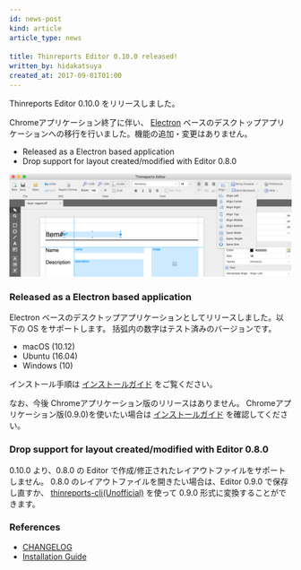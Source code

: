 ```yaml
---
id: news-post
kind: article
article_type: news

title: Thinreports Editor 0.10.0 released!
written_by: hidakatsuya
created_at: 2017-09-01T01:00
---
```


Thinreports Editor 0.10.0 をリリースしました。

Chromeアプリケーション終了に伴い、 [Electron](https://electron.atom.io/) ベースのデスクトップアプリケーションへの移行を行いました。機能の追加・変更はありません。

  * Released as a Electron based application
  * Drop support for layout created/modified with Editor 0.8.0

![New Thinreports Editor](images/editor.png)

### Released as a Electron based application

Electron ベースのデスクトップアプリケーションとしてリリースしました。以下の OS をサポートします。
括弧内の数字はテスト済みのバージョンです。

  * macOS (10.12)
  * Ubuntu (16.04)
  * Windows (10)

インストール手順は [インストールガイド](http://www.thinreports.org/documentation/ja/getting-started/installation.html) をご覧ください。

なお、今後 Chromeアプリケーション版のリリースはありません。
Chromeアプリケーション版(0.9.0)を使いたい場合は [インストールガイド](http://www.thinreports.org/documentation/ja/getting-started/installation.html) を確認してください。

### Drop support for layout created/modified with Editor 0.8.0

0.10.0 より、0.8.0 の Editor で作成/修正されたレイアウトファイルをサポートしません。
0.8.0 のレイアウトファイルを開きたい場合は、Editor 0.9.0 で保存し直すか、
[thinreports-cli(Unofficial)](https://github.com/hidakatsuya/thinreports-cli) を使って 0.9.0 形式に変換することができます。

### References

 - [CHANGELOG](https://github.com/thinreports/thinreports-editor/blob/master/CHANGELOG.md)
 - [Installation Guide](http://www.thinreports.org/documentation/en/getting-started/installation.html)
